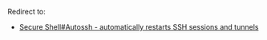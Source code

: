 Redirect to:

*   [Secure Shell#Autossh - automatically restarts SSH sessions and tunnels](/index.php/Secure_Shell#Autossh_-_automatically_restarts_SSH_sessions_and_tunnels "Secure Shell")